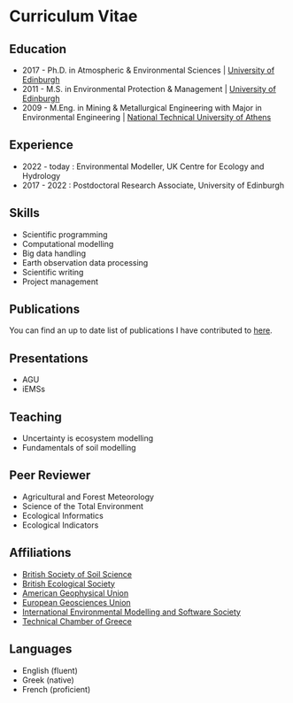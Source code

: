 # Curriculum Vitae

## Education

* 2017 - Ph.D. in Atmospheric & Environmental Sciences | [University of Edinburgh](https://geosciences.ed.ac.uk)
* 2011 - M.S. in Environmental Protection & Management | [University of Edinburgh](https://geosciences.ed.ac.uk)
* 2009 - M.Eng. in Mining & Metallurgical Engineering with Major in Environmental Engineering | [National Technical University of Athens](http://eng.metal.ntua.gr)

## Experience

* 2022 - today : Environmental Modeller, UK Centre for Ecology and Hydrology
* 2017 - 2022 : Postdoctoral Research Associate, University of Edinburgh

## Skills

* Scientific programming
* Computational modelling
* Big data handling
* Earth observation data processing
* Scientific writing
* Project management

## Publications

You can find an up to date list of publications I have contributed to [here](https://scholar.google.com/citations?user=7BUpIaMAAAAJ&hl=en&oi=ao).

## Presentations

* AGU
* iEMSs  

## Teaching

* Uncertainty is ecosystem modelling 
* Fundamentals of soil modelling

## Peer Reviewer 

* Agricultural and Forest Meteorology 
* Science of the Total Environment
* Ecological Informatics
* Ecological Indicators

## Affiliations

* [British Society of Soil Science](https://soils.org.uk)
* [British Ecological Society](https://www.britishecologicalsociety.org)
* [American Geophysical Union](https://www.agu.org)
* [European Geosciences Union](https://www.egu.eu)
* [International Environmental Modelling and Software Society](https://iemss.org)
* [Technical Chamber of Greece](https://web.tee.gr/en/)

## Languages
* English (fluent)
* Greek (native)
* French (proficient)
